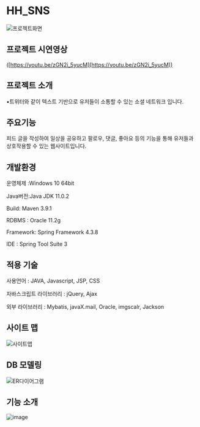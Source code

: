 # HH_SNS

![프로젝트화면](https://github.com/H-H-SNS/HH_SNS/assets/99257977/5aacd1d8-b3ba-45ce-87ac-6e1fac37d1e4)

## 프로젝트 시연영상

([https://youtu.be/zGN2i_5yucM](https://youtu.be/zGN2i_5yucM))

## 프로젝트 소개

▪트위터와 같이 텍스트 기반으로 유저들이 소통할 수 있는 소셜 네트워크 입니다.

## 주요기능

피드 글을 작성하여 일상을 공유하고 팔로우, 댓글, 좋아요 등의 기능을 통해 유저들과 상호작용할 수 있는 웹사이트입니다.

## 개발환경

운영체제 :Windows 10 64bit

Java버전:Java JDK 11.0.2

Build: Maven 3.9.1

RDBMS : Oracle 11.2g

Framework: Spring Framework 4.3.8

IDE : Spring Tool Suite 3


## 적용 기술

사용언어 : JAVA, Javascript, JSP, CSS

자바스크립트 라이브러리 : jQuery, Ajax

외부 라이브러리 : Mybatis, javaX.mail, Oracle, imgscalr, Jackson

## 사이트 맵

![사이트맵](https://github.com/H-H-SNS/HH_SNS/assets/99257977/9e2ab139-fcda-4eed-b90d-5f4c9adb053b)

## DB 모델링

![ER다이어그램](https://github.com/H-H-SNS/HH_SNS/assets/99257977/60b0442c-2e24-4815-baf3-04e25f7cb3ee)


## 기능 소개

![image](https://github.com/H-H-SNS/HH_SNS/assets/99257977/5e9d1db6-4759-460e-901f-73a64bbb45b4)



